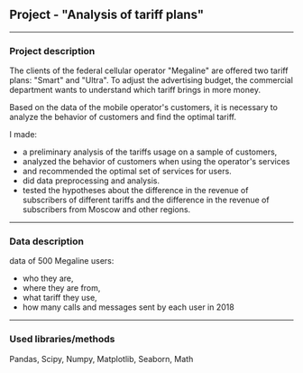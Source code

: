 ## Project - "Analysis of tariff plans"
___
### Project description
The clients of the federal cellular operator "Megaline" are offered two tariff plans: "Smart" and "Ultra". To adjust the advertising budget, the commercial department wants to understand which tariff brings in more money.

Based on the data of the mobile operator's customers, it is necessary to analyze the behavior of customers and find the optimal tariff. 

I made:
- a preliminary analysis of the tariffs usage on a sample of customers,
- analyzed the behavior of customers when using the operator's services 
- and recommended the optimal set of services for users. 
- did data preprocessing and analysis. 
- tested the hypotheses about the difference in the revenue of subscribers of different tariffs and the difference in the revenue of subscribers from Moscow and other regions.

___
### Data description
data of 500 Megaline users: 
- who they are, 
- where they are from, 
- what tariff they use, 
- how many calls and messages sent by each user in 2018
___
### Used libraries/methods
Pandas, Scipy, Numpy, Matplotlib, Seaborn, Math
